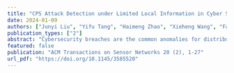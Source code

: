 ```yaml
---
title: "CPS Attack Detection under Limited Local Information in Cyber Security: A Multi-node Multi-class Classification Ensemble Approach"
date: 2024-01-09
authors: ["Junyi Liu", "Yifu Tang", "Haimeng Zhao", "Xieheng Wang", "Fangyu Li", "Jingyi Zhang"]
publication_types: ["2"]
abstract: "Cybersecurity breaches are the common anomalies for distributed cyber-physical systems (CPS). However, the cyber security breach classification is still a difficult problem, even using cutting-edge artificial intelligence (AI) approaches. In this paper, we study the multi-class classification problem in cyber security for attack detection. A challenging multi-node data-censoring case is considered. In such a case, data within each data center/node cannot be shared while the local data is incomplete. Particularly, local nodes contain only a part of the multiple classes. In order to train a global multi-class classifier without sharing the raw data across all nodes, the main result of our study is designing a multi-node multi-class classification ensemble approach. By gathering the estimated parameters of the binary classifiers and data densities from each local node, the missing information for each local node is completed to build the global multi-class classifier. Numerical experiments are given to validate the effectiveness of the proposed approach under the multi-node data-censoring case. Under such a case, we even show the out-performance of the proposed approach over the full-data approach."
featured: false
publication: "ACM Transactions on Sensor Networks 20 (2), 1-27"
url_pdf: "https://doi.org/10.1145/3585520"
---
```


